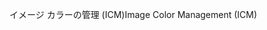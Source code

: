 <span data-ttu-id="48f7c-101">イメージ カラーの管理 (ICM)</span><span class="sxs-lookup"><span data-stu-id="48f7c-101">Image Color Management (ICM)</span></span>